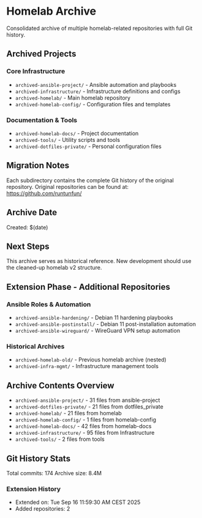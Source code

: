 # Homelab Archive

Consolidated archive of multiple homelab-related repositories with full Git history.

## Archived Projects

### Core Infrastructure
- `archived-ansible-project/` - Ansible automation and playbooks
- `archived-infrastructure/` - Infrastructure definitions and configs
- `archived-homelab/` - Main homelab repository
- `archived-homelab-config/` - Configuration files and templates

### Documentation & Tools  
- `archived-homelab-docs/` - Project documentation
- `archived-tools/` - Utility scripts and tools
- `archived-dotfiles-private/` - Personal configuration files

## Migration Notes

Each subdirectory contains the complete Git history of the original repository.
Original repositories can be found at: https://github.com/runtunfun/

## Archive Date
Created: $(date)

## Next Steps
This archive serves as historical reference. 
New development should use the cleaned-up homelab v2 structure.


## Extension Phase - Additional Repositories

### Ansible Roles & Automation
- `archived-ansible-hardening/` - Debian 11 hardening playbooks
- `archived-ansible-postinstall/` - Debian 11 post-installation automation
- `archived-ansible-wireguard/` - WireGuard VPN setup automation

### Historical Archives
- `archived-homelab-old/` - Previous homelab archive (nested)
- `archived-infra-mgmt/` - Infrastructure management tools
## Archive Contents Overview

- `archived-ansible-project/` - 31 files from ansible-project
- `archived-dotfiles-private/` - 21 files from dotfiles_private
- `archived-homelab/` - 21 files from homelab
- `archived-homelab-config/` - 1 files from homelab-config
- `archived-homelab-docs/` - 42 files from homelab-docs
- `archived-infrastructure/` - 95 files from Infrastructure
- `archived-tools/` - 2 files from tools

## Git History Stats

Total commits: 174
Archive size: 8.4M

### Extension History
- Extended on: Tue Sep 16 11:59:30 AM CEST 2025
- Added repositories: 2
